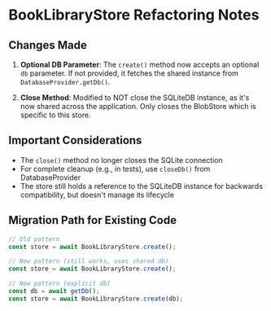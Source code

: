 # BookLibraryStore Refactoring Notes

## Changes Made

1. **Optional DB Parameter**: The `create()` method now accepts an optional `db` parameter. If not provided, it fetches the shared instance from `DatabaseProvider.getDb()`.

2. **Close Method**: Modified to NOT close the SQLiteDB instance, as it's now shared across the application. Only closes the BlobStore which is specific to this store.

## Important Considerations

- The `close()` method no longer closes the SQLite connection
- For complete cleanup (e.g., in tests), use `closeDb()` from DatabaseProvider
- The store still holds a reference to the SQLiteDB instance for backwards compatibility, but doesn't manage its lifecycle

## Migration Path for Existing Code

```typescript
// Old pattern
const store = await BookLibraryStore.create();

// New pattern (still works, uses shared db)
const store = await BookLibraryStore.create();

// New pattern (explicit db)
const db = await getDb();
const store = await BookLibraryStore.create(db);
```